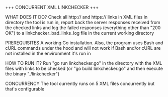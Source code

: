 +++ CONCURRENT XML LINKCHECKER +++

WHAT DOES IT DO?
Check all http:// and https:// links in XML files in directory the tool is run in, report back the server responses received from the checked links and log the failed responses (everything other than "200 OK") to a linkchecker_bad_links_log file in the current working directory

PREREQUISITES
A working Go installation. Also, the program uses Bash and cURL commands under the hood and will not work if Bash and/or cURL are not installed in the environment it's run in

HOW TO RUN IT?
Run "go run linkchecker.go" in the directory with the XML files with links to be checked (or "go build linkchecker.go" and then execute the binary "./linkchecker")

CONCURRENCY
The tool currently runs on 5 XML files concurrently but that's configurable